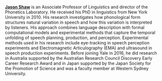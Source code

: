 [**Jason Shaw**](https://ling.yale.edu/people/jason-shaw) is an Associate Professor of Linguistics and director of the Phonetics Laboratory. He received his PhD in linguistics from New York University in 2010. 
His research investigates how phonological form structures natural variation in speech and how this variation is interpreted by listeners. His approach combines 
language description with formal computational models and experimental methods that capture the temporal unfolding of speech planning, production, and perception. 
Experimental methods used in his research include eye-tracking in speech perception experiments and Electromagnetic Articulography (EMA) and ultrasound in speech production experiments. 
Before joining Yale in 2016, he did research in Australia supported by the Australian Research Council Discovery Early Career Research Award and in Japan supported by the 
Japan Society for the Promotion of Science and was a faculty member at Western Sydney University.
